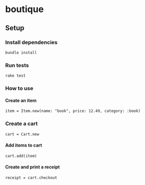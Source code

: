 # boutique

## Setup

### Install dependencies

`bundle install`

### Run tests

`rake test`

### How to use
#### Create an item

`item = Item.new(name: "book", price: 12.49, category: :book)`

### Create a cart

`cart = Cart.new`

#### Add items to cart

`cart.add(item)`

#### Create and print a receipt

`receipt = cart.checkout`
